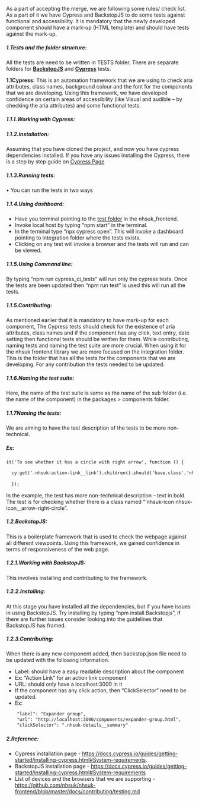As a part of accepting the merge, we are following some rules/ check list. As a part of it we have Cypress and BackstopJS to do some tests against functional and accessibility. It is mandatory that the newly developed component should have a mark-up (HTML template) and should have tests against the mark-up.

##### 1.Tests and the folder structure:  
All the tests are need to be written in TESTS folder. There are separate folders for **[BackstopJS](https://github.com/garris/BackstopJS)** and **[Cypress](https://www.cypress.io/)** tests. 

**1.1Cypress:** This is an automation framework that we are using to check aria attributes, class names, background colour and the font for the components that we are developing. Using this framework, we have developed confidence on certain areas of accessibility (like Visual and audible – by checking the aria attributes) and some functional tests.

##### 1.1.1.Working with Cypress: 

##### 1.1.2.Installation:  
Assuming that you have cloned the project, and now you have cypress dependencies installed. If you have any issues installing the Cypress, there is a step by step guide on [Cypress Page](https://docs.cypress.io/guides/getting-started/installing-cypress.html#System-requirements)

##### 1.1.3.Running tests: 

•	You can run the tests in two ways

##### 1.1.4.Using dashboard: 

*	Have you terminal pointing to the [test folder](https://github.com/nhsuk/nhsuk-frontend/tree/master/tests) in the nhsuk_frontend. 
*	Invoke local host by typing “npm start” in the terminal.
*	In the terminal type “npx cypress open”. This will invoke a dashboard pointing to integration folder where the tests exists.
*	Clicking on any test will invoke a browser and the tests will run and can be viewed.

##### 1.1.5.Using Command line: 
By typing “npm run cypress_ci_tests” will run only the cypress tests. Once the tests are been updated then “npm run test” is used this will run all the tests.

##### 1.1.5.Contributing: 
As mentioned earlier that it is mandatory to have mark-up for each component, The Cypress tests should check for the existence of aria attributes, class names and if the component has any click, text entry, date setting then functional tests should be written for them. While contributing, naming tests and naming the test suite are more crucial.
When using it for the nhsuk frontend library we are more focused on the integration folder. This is the folder that has all the tests for the components that we are developing. For any contribution the tests needed to be updated.

##### 1.1.6.Naming the test suite:  

Here, the name of the test suite is same as the name of the sub folder (i.e. the name of the component) in the packages > components folder.



##### 1.1.7Naming the tests: 

We are aiming to have the test description of the tests to be more non-technical.  

##### Ex: 

```html
it('To see whether it has a circle with right arrow', function () {

  cy.get('.nhsuk-action-link__link').children().should('have.class','nhsuk-icon nhsuk-icon__arrow-right-circle')
  
  });
```

In the example, the test has more non-technical description – text in bold. The test is for checking whether there is a class named “'nhsuk-icon nhsuk-icon__arrow-right-circle”.

##### 1.2.BackstopJS:
 This is a boilerplate framework that is used to check the webpage against all different viewpoints. Using this framework, we gained confidence in terms of responsiveness of the web page.

##### 1.2.1.Working with BackstopJS: 
This involves installing and contributing to the framework. 

##### 1.2.2.Installing: 
At this stage you have installed all the dependencies, but if you have issues in using BackstopJS. Try installing by typing “npm install Backstopjs”, if there are further issues consider looking into the guidelines that BackstopJS has framed.

##### 1.2.3.Contributing:
 When there is any new component added, then backstop.json file need to be updated with the following information.
*	Label: should have a easy readable description about the component 
*	Ex:  “Action Link” for an action link component
*	URL: should only have a localhost:3000 in it
*	If the component has any click action, then “ClickSelector” need to be updated.
*	Ex: 
```html
    "label": "Expander group",
    "url": "http://localhost:3000/components/expander-group.html",
    "clickSelector": ".nhsuk-details__summary"
```

##### 2.Reference:
*	Cypress installation page - https://docs.cypress.io/guides/getting-started/installing-cypress.html#System-requirements.
*	BackstopJS installation page - https://docs.cypress.io/guides/getting-started/installing-cypress.html#System-requirements
*	List of devices and the browsers that we are supporting  - https://github.com/nhsuk/nhsuk-frontend/blob/master/docs/contributing/testing.md
